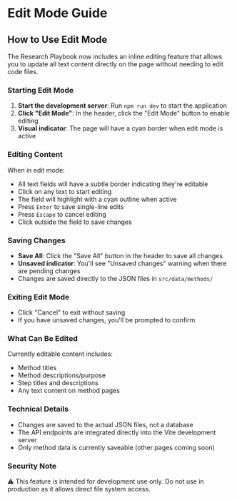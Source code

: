 # Edit Mode Guide

## How to Use Edit Mode

The Research Playbook now includes an inline editing feature that allows you to update all text content directly on the page without needing to edit code files.

### Starting Edit Mode

1. **Start the development server**: Run `npm run dev` to start the application
2. **Click "Edit Mode"**: In the header, click the "Edit Mode" button to enable editing
3. **Visual indicator**: The page will have a cyan border when edit mode is active

### Editing Content

When in edit mode:
- All text fields will have a subtle border indicating they're editable
- Click on any text to start editing
- The field will highlight with a cyan outline when active
- Press `Enter` to save single-line edits
- Press `Escape` to cancel editing
- Click outside the field to save changes

### Saving Changes

- **Save All**: Click the "Save All" button in the header to save all changes
- **Unsaved indicator**: You'll see "Unsaved changes" warning when there are pending changes
- Changes are saved directly to the JSON files in `src/data/methods/`

### Exiting Edit Mode

- Click "Cancel" to exit without saving
- If you have unsaved changes, you'll be prompted to confirm

### What Can Be Edited

Currently editable content includes:
- Method titles
- Method descriptions/purpose
- Step titles and descriptions
- Any text content on method pages

### Technical Details

- Changes are saved to the actual JSON files, not a database
- The API endpoints are integrated directly into the Vite development server
- Only method data is currently saveable (other pages coming soon)

### Security Note

⚠️ This feature is intended for development use only. Do not use in production as it allows direct file system access. 